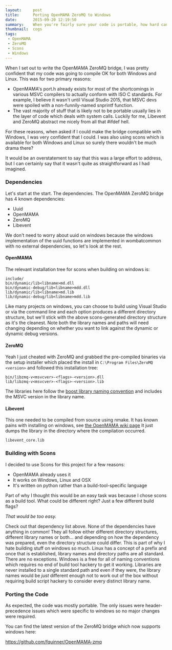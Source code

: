 ```yaml
---
layout:     post
title:      Porting OpenMAMA ZeroMQ to Windows
date:       2015-09-20 12:19:50
summary:    When you're fairly sure your code is portable, how hard can it be?
thumbnail:  cogs
tags:
 - OpenMAMA
 - ZeroMQ
 - Scons
 - Windows
---
```


When I set out to write the OpenMAMA ZeroMQ bridge, I was pretty confident that
my code was going to compile OK for both Windows and Linux. This was for two
primary reasons:

* OpenMAMA's port.h already exists for most of the shortcomings in various MSVC
  compilers to actually conform with ISO C standards. For example, I believe it
  wasn't until Visual Studio 2015, that MSVC devs were spoiled with
  a non-funnily-named snprintf function.
* The vast majority of stuff that is likely not to be portable usually lies in
  the layer of code which deals with system calls. Luckily for me, Libevent and
  ZeroMQ abstract me nicely from all that #ifdef hell.

For these reasons, when asked if I could make the bridge compatible with Windows,
I was very confident that I could. I was also using scons which is available for
both Windows and Linux so surely there wouldn't be much drama there?

It would be an overstatement to say that this was a large effort to address,
but I can certainly say that it wasn't quite as straightforward as I had
imagined.

### Dependencies

Let's start at the start. The dependencies. The OpenMAMA ZeroMQ bridge has 4
known dependencies:

* Uuid
* OpenMAMA
* ZeroMQ
* Libevent

We don't need to worry about uuid on windows because the windows implementation
of the uuid functions are implemented in wombatcommon with no external
dependencies, so let's look at the rest.

#### OpenMAMA

The relevant installation tree for scons when building on windows is:

    include/
    bin/dynamic/lib<libname>md.dll
    bin/dynamic-debug/lib<libname>mdd.dll
    lib/dynamic/lib<libname>md.lib
    lib/dynamic-debug/lib<libname>mdd.lib

Like many projects on windows, you can choose to build using Visual Studio or
via the command line and each option produces a different directory structure,
but we'll stick with the above scons-generated directory structure as it's the
cleanest. Note both the library names and paths will need changing depending
on whether you want to link against the dynamic or dynamic debug versions.

#### ZeroMQ

Yeah I just cheated with ZeroMQ and grabbed the pre-compiled binaries via the
setup installer which placed the install in `C:\Program Files\ZeroMQ <version>`
and followed this installation tree:

    bin/libzmq-v<msvcver>-<flags>-<version>.dll
    lib/libzmq-v<msvcver>-<flags>-<version>.lib

The libraries here follow the 
[boost library naming convention](http://www.boost.org/doc/libs/1_42_0/more/getting_started/windows.html#library-naming)
and includes the MSVC version in the library name.

#### Libevent

This one needed to be compiled from source using nmake. It has known pains with
installing on windows, see
[the OpenMAMA wiki page](https://github.com/OpenMAMA/OpenMAMA/wiki/Building-on-Windows#libevent)
It just dumps the library in the directory where the compilation occurred.

    libevent_core.lib

### Building with Scons

I decided to use Scons for this project for a few reasons:

* OpenMAMA already uses it
* It works on Windows, Linux and OSX
* It's written on python rather than a build-tool-specific language

Part of why I thought this would be an easy task was because I chose scons as
a build tool. What could be different right? Just a few different build flags?

_That would be too easy._

Check out that dependency list above. None of the dependencies have anything in
common! They all follow either different directory structures, different
library names or both... and depending on how the dependency was prepared, even
the directory structure could differ. This is part of why I hate building stuff
on windows so much. Linux has a concept of a prefix and once that is
established, library names and directory paths are all standard. There are no
exceptions. Windows is a free for all of naming conventions which requires no
end of build tool hackery to get it working. Libraries are never installed to
a single standard path and even if they were, the library names would be *just*
different enough not to work out of the box without requiring build script
hackery to consider every distinct library name.

### Porting the Code

As expected, the code was mostly portable. The only issues were
header-precedence issues which were specific to windows so no major changes
were required.


You can find the latest version of the ZeroMQ bridge which now supports windows
here:

https://github.com/fquinner/OpenMAMA-zmq
